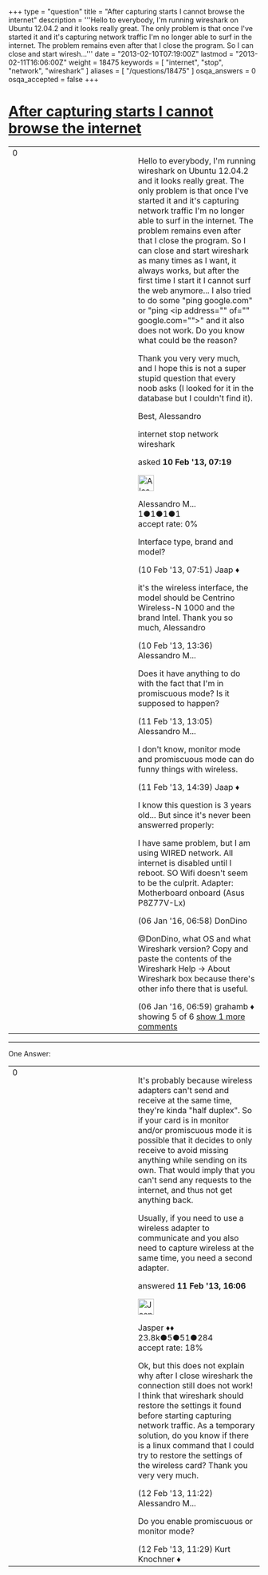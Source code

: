 +++
type = "question"
title = "After capturing starts I cannot browse the internet"
description = '''Hello to everybody, I&#x27;m running wireshark on Ubuntu 12.04.2 and it looks really great. The only problem is that once I&#x27;ve started it and it&#x27;s capturing network traffic I&#x27;m no longer able to surf in the internet. The problem remains even after that I close the program. So I can close and start wiresh...'''
date = "2013-02-10T07:19:00Z"
lastmod = "2013-02-11T16:06:00Z"
weight = 18475
keywords = [ "internet", "stop", "network", "wireshark" ]
aliases = [ "/questions/18475" ]
osqa_answers = 0
osqa_accepted = false
+++

<div class="headNormal">

# [After capturing starts I cannot browse the internet](/questions/18475/after-capturing-starts-i-cannot-browse-the-internet)

</div>

<div id="main-body">

<div id="askform">

<table id="question-table" style="width:100%;"><colgroup><col style="width: 50%" /><col style="width: 50%" /></colgroup><tbody><tr class="odd"><td style="width: 30px; vertical-align: top"><div class="vote-buttons"><div id="post-18475-score" class="post-score" title="current number of votes">0</div><div id="favorite-count" class="favorite-count"></div></div></td><td><div id="item-right"><div class="question-body"><p>Hello to everybody, I'm running wireshark on Ubuntu 12.04.2 and it looks really great. The only problem is that once I've started it and it's capturing network traffic I'm no longer able to surf in the internet. The problem remains even after that I close the program. So I can close and start wireshark as many times as I want, it always works, but after the first time I start it I cannot surf the web anymore... I also tried to do some "ping google.com" or "ping &lt;ip address="" of="" google.com=""&gt;" and it also does not work. Do you know what could be the reason?</p><p>Thank you very very much, and I hope this is not a super stupid question that every noob asks (I looked for it in the database but I couldn't find it).</p><p>Best, Alessandro</p></div><div id="question-tags" class="tags-container tags">internet stop network wireshark</div><div id="question-controls" class="post-controls"></div><div class="post-update-info-container"><div class="post-update-info post-update-info-user"><p>asked <strong>10 Feb '13, 07:19</strong></p><img src="https://secure.gravatar.com/avatar/201d2bf5085202a0f58cde423c4a743c?s=32&amp;d=identicon&amp;r=g" class="gravatar" width="32" height="32" alt="Alessandro%20Mammana&#39;s gravatar image" /><p>Alessandro M...<br />
<span class="score" title="1 reputation points">1</span><span title="1 badges"><span class="badge1">●</span><span class="badgecount">1</span></span><span title="1 badges"><span class="silver">●</span><span class="badgecount">1</span></span><span title="1 badges"><span class="bronze">●</span><span class="badgecount">1</span></span><br />
<span class="accept_rate" title="Rate of the user&#39;s accepted answers">accept rate:</span> <span title="Alessandro Mammana has no accepted answers">0%</span></p></div></div><div id="comments-container-18475" class="comments-container"><span id="18477"></span><div id="comment-18477" class="comment"><div id="post-18477-score" class="comment-score"></div><div class="comment-text"><p>Interface type, brand and model?</p></div><div id="comment-18477-info" class="comment-info"><span class="comment-age">(10 Feb '13, 07:51)</span> Jaap ♦</div></div><span id="18479"></span><div id="comment-18479" class="comment"><div id="post-18479-score" class="comment-score"></div><div class="comment-text"><p>it's the wireless interface, the model should be Centrino Wireless-N 1000 and the brand Intel. Thank you so much, Alessandro</p></div><div id="comment-18479-info" class="comment-info"><span class="comment-age">(10 Feb '13, 13:36)</span> Alessandro M...</div></div><span id="18510"></span><div id="comment-18510" class="comment"><div id="post-18510-score" class="comment-score"></div><div class="comment-text"><p>Does it have anything to do with the fact that I'm in promiscuous mode? Is it supposed to happen?</p></div><div id="comment-18510-info" class="comment-info"><span class="comment-age">(11 Feb '13, 13:05)</span> Alessandro M...</div></div><span id="18513"></span><div id="comment-18513" class="comment"><div id="post-18513-score" class="comment-score"></div><div class="comment-text"><p>I don't know, monitor mode and promiscuous mode can do funny things with wireless.</p></div><div id="comment-18513-info" class="comment-info"><span class="comment-age">(11 Feb '13, 14:39)</span> Jaap ♦</div></div><span id="48909"></span><div id="comment-48909" class="comment"><div id="post-48909-score" class="comment-score"></div><div class="comment-text"><p>I know this question is 3 years old... But since it's never been answerred properly:</p><p>I have same problem, but I am using WIRED network. All internet is disabled until I reboot. SO Wifi doesn't seem to be the culprit. Adapter: Motherboard onboard (Asus P8Z77V-Lx)</p></div><div id="comment-48909-info" class="comment-info"><span class="comment-age">(06 Jan '16, 06:58)</span> DonDino</div></div><span id="48910"></span><div id="comment-48910" class="comment not_top_scorer"><div id="post-48910-score" class="comment-score"></div><div class="comment-text"><p>@DonDino, what OS and what Wireshark version? Copy and paste the contents of the Wireshark Help -&gt; About Wireshark box because there's other info there that is useful.</p></div><div id="comment-48910-info" class="comment-info"><span class="comment-age">(06 Jan '16, 06:59)</span> grahamb ♦</div></div></div><div id="comment-tools-18475" class="comment-tools"><span class="comments-showing"> showing 5 of 6 </span> <a href="#" class="show-all-comments-link">show 1 more comments</a></div><div class="clear"></div><div id="comment-18475-form-container" class="comment-form-container"></div><div class="clear"></div></div></td></tr></tbody></table>

------------------------------------------------------------------------

<div class="tabBar">

<span id="sort-top"></span>

<div class="headQuestions">

One Answer:

</div>

</div>

<span id="18516"></span>

<div id="answer-container-18516" class="answer">

<table style="width:100%;"><colgroup><col style="width: 50%" /><col style="width: 50%" /></colgroup><tbody><tr class="odd"><td style="width: 30px; vertical-align: top"><div class="vote-buttons"><div id="post-18516-score" class="post-score" title="current number of votes">0</div></div></td><td><div class="item-right"><div class="answer-body"><p>It's probably because wireless adapters can't send and receive at the same time, they're kinda "half duplex". So if your card is in monitor and/or promiscuous mode it is possible that it decides to only receive to avoid missing anything while sending on its own. That would imply that you can't send any requests to the internet, and thus not get anything back.</p><p>Usually, if you need to use a wireless adapter to communicate and you also need to capture wireless at the same time, you need a second adapter.</p></div><div class="answer-controls post-controls"></div><div class="post-update-info-container"><div class="post-update-info post-update-info-user"><p>answered <strong>11 Feb '13, 16:06</strong></p><img src="https://secure.gravatar.com/avatar/c578ba2967741f25aebd6afef702f432?s=32&amp;d=identicon&amp;r=g" class="gravatar" width="32" height="32" alt="Jasper&#39;s gravatar image" /><p>Jasper ♦♦<br />
<span class="score" title="23806 reputation points"><span>23.8k</span></span><span title="5 badges"><span class="badge1">●</span><span class="badgecount">5</span></span><span title="51 badges"><span class="silver">●</span><span class="badgecount">51</span></span><span title="284 badges"><span class="bronze">●</span><span class="badgecount">284</span></span><br />
<span class="accept_rate" title="Rate of the user&#39;s accepted answers">accept rate:</span> <span title="Jasper has 263 accepted answers">18%</span></p></div></div><div id="comments-container-18516" class="comments-container"><span id="18561"></span><div id="comment-18561" class="comment"><div id="post-18561-score" class="comment-score"></div><div class="comment-text"><p>Ok, but this does not explain why after I close wireshark the connection still does not work! I think that wireshark should restore the settings it found before starting capturing network traffic. As a temporary solution, do you know if there is a linux command that I could try to restore the settings of the wireless card? Thank you very very much.</p></div><div id="comment-18561-info" class="comment-info"><span class="comment-age">(12 Feb '13, 11:22)</span> Alessandro M...</div></div><span id="18562"></span><div id="comment-18562" class="comment"><div id="post-18562-score" class="comment-score"></div><div class="comment-text"><p>Do you enable promiscuous or monitor mode?</p></div><div id="comment-18562-info" class="comment-info"><span class="comment-age">(12 Feb '13, 11:29)</span> Kurt Knochner ♦</div></div></div><div id="comment-tools-18516" class="comment-tools"></div><div class="clear"></div><div id="comment-18516-form-container" class="comment-form-container"></div><div class="clear"></div></div></td></tr></tbody></table>

</div>

<div class="paginator-container-left">

</div>

</div>

</div>

